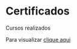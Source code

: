 # Certificados
 Cursos realizados
 
 Para visualizar
[clique aqui](https://fernando-estevao.github.io/1-projeto_universidade.html/index.html)
